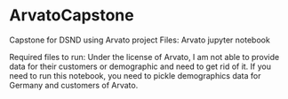 # ArvatoCapstone
Capstone for DSND using Arvato project
Files:
Arvato jupyter notebook

Required files to run:
Under the license of Arvato, I am not able to provide data for their customers or demographic and need to get rid of it. If you need to run this notebook, you need to pickle demographics data for Germany and customers of Arvato.
